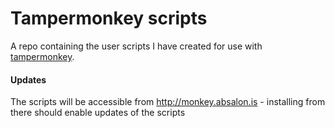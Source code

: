 # Tampermonkey scripts
A repo containing the user scripts I have created for use with [tampermonkey](https://chrome.google.com/webstore/detail/tampermonkey/dhdgffkkebhmkfjojejmpbldmpobfkfo?hl=en).

#### Updates
The scripts will be accessible from http://monkey.absalon.is - installing from there should enable updates of the scripts

